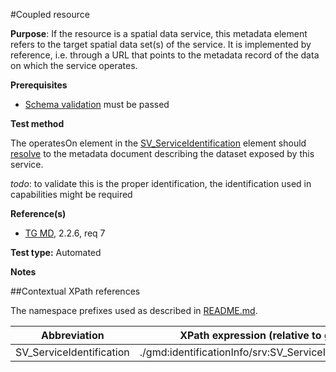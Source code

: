 #Coupled resource

**Purpose**: If the resource is a spatial data service, this metadata element refers to the
target spatial data set(s) of the service. It is implemented by reference, i.e. through a URL that
points to the metadata record of the data on which the service operates.

**Prerequisites**
* [Schema validation](schema-validation.md) must be passed

**Test method**

The operatesOn element in the [SV_ServiceIdentification](#SV_ServiceIdentification) element should [resolve](./README.md#resolve) to the metadata document describing the dataset exposed by this service.

*todo*: to validate this is the proper identification, the identification used in capabilities might be required

**Reference(s)**	 

* [TG MD](./README.md#ref_TG_MD), 2.2.6, req 7


**Test type:** Automated

**Notes**

##Contextual XPath references

The namespace prefixes used as described in [README.md](./README.md#namespaces).

Abbreviation                                   |  XPath expression (relative to gmd:MD_Metadata)
-----------------------------------------------| -------------------------------------------------------------------------
<a name="coupling"></a> SV_ServiceIdentification   | ./gmd:identificationInfo/srv:SV_ServiceIdentification/srv:operatesOn
